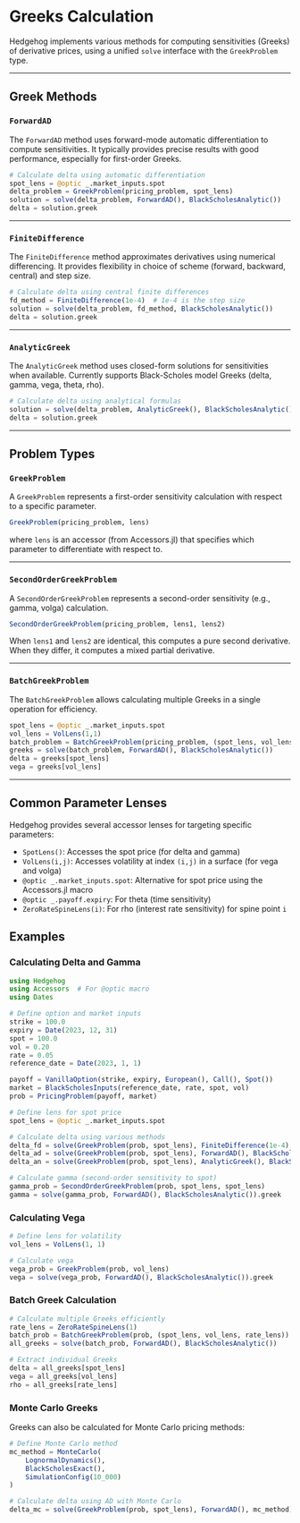 # Greeks Calculation

Hedgehog implements various methods for computing sensitivities (Greeks) of derivative prices, using a unified `solve` interface with the `GreekProblem` type.

---

## Greek Methods

### `ForwardAD`

The `ForwardAD` method uses forward-mode automatic differentiation to compute sensitivities. It typically provides precise results with good performance, especially for first-order Greeks.

```julia
# Calculate delta using automatic differentiation
spot_lens = @optic _.market_inputs.spot
delta_problem = GreekProblem(pricing_problem, spot_lens)
solution = solve(delta_problem, ForwardAD(), BlackScholesAnalytic())
delta = solution.greek
```

---

### `FiniteDifference`

The `FiniteDifference` method approximates derivatives using numerical differencing. It provides flexibility in choice of scheme (forward, backward, central) and step size.

```julia
# Calculate delta using central finite differences
fd_method = FiniteDifference(1e-4)  # 1e-4 is the step size
solution = solve(delta_problem, fd_method, BlackScholesAnalytic())
delta = solution.greek
```

---

### `AnalyticGreek`

The `AnalyticGreek` method uses closed-form solutions for sensitivities when available. Currently supports Black-Scholes model Greeks (delta, gamma, vega, theta, rho).

```julia
# Calculate delta using analytical formulas
solution = solve(delta_problem, AnalyticGreek(), BlackScholesAnalytic())
delta = solution.greek
```

---

## Problem Types

### `GreekProblem`

A `GreekProblem` represents a first-order sensitivity calculation with respect to a specific parameter.

```julia
GreekProblem(pricing_problem, lens)
```

where `lens` is an accessor (from Accessors.jl) that specifies which parameter to differentiate with respect to.

---

### `SecondOrderGreekProblem`

A `SecondOrderGreekProblem` represents a second-order sensitivity (e.g., gamma, volga) calculation.

```julia
SecondOrderGreekProblem(pricing_problem, lens1, lens2)
```

When `lens1` and `lens2` are identical, this computes a pure second derivative. When they differ, it computes a mixed partial derivative.

---

### `BatchGreekProblem`

The `BatchGreekProblem` allows calculating multiple Greeks in a single operation for efficiency.

```julia
spot_lens = @optic _.market_inputs.spot
vol_lens = VolLens(1,1)
batch_problem = BatchGreekProblem(pricing_problem, (spot_lens, vol_lens))
greeks = solve(batch_problem, ForwardAD(), BlackScholesAnalytic())
delta = greeks[spot_lens]
vega = greeks[vol_lens]
```

---

## Common Parameter Lenses

Hedgehog provides several accessor lenses for targeting specific parameters:

- `SpotLens()`: Accesses the spot price (for delta and gamma)
- `VolLens(i,j)`: Accesses volatility at index `(i,j)` in a surface (for vega and volga)
- `@optic _.market_inputs.spot`: Alternative for spot price using the Accessors.jl macro
- `@optic _.payoff.expiry`: For theta (time sensitivity)
- `ZeroRateSpineLens(i)`: For rho (interest rate sensitivity) for spine point `i`

## Examples

### Calculating Delta and Gamma

```julia
using Hedgehog
using Accessors  # For @optic macro
using Dates

# Define option and market inputs
strike = 100.0
expiry = Date(2023, 12, 31)
spot = 100.0
vol = 0.20
rate = 0.05
reference_date = Date(2023, 1, 1)

payoff = VanillaOption(strike, expiry, European(), Call(), Spot())
market = BlackScholesInputs(reference_date, rate, spot, vol)
prob = PricingProblem(payoff, market)

# Define lens for spot price
spot_lens = @optic _.market_inputs.spot

# Calculate delta using various methods
delta_fd = solve(GreekProblem(prob, spot_lens), FiniteDifference(1e-4), BlackScholesAnalytic()).greek
delta_ad = solve(GreekProblem(prob, spot_lens), ForwardAD(), BlackScholesAnalytic()).greek
delta_an = solve(GreekProblem(prob, spot_lens), AnalyticGreek(), BlackScholesAnalytic()).greek

# Calculate gamma (second-order sensitivity to spot)
gamma_prob = SecondOrderGreekProblem(prob, spot_lens, spot_lens)
gamma = solve(gamma_prob, ForwardAD(), BlackScholesAnalytic()).greek
```

### Calculating Vega

```julia
# Define lens for volatility
vol_lens = VolLens(1, 1)

# Calculate vega
vega_prob = GreekProblem(prob, vol_lens)
vega = solve(vega_prob, ForwardAD(), BlackScholesAnalytic()).greek
```

### Batch Greek Calculation

```julia
# Calculate multiple Greeks efficiently
rate_lens = ZeroRateSpineLens(1) 
batch_prob = BatchGreekProblem(prob, (spot_lens, vol_lens, rate_lens))
all_greeks = solve(batch_prob, ForwardAD(), BlackScholesAnalytic())

# Extract individual Greeks
delta = all_greeks[spot_lens]
vega = all_greeks[vol_lens]
rho = all_greeks[rate_lens]
```

### Monte Carlo Greeks

Greeks can also be calculated for Monte Carlo pricing methods:

```julia
# Define Monte Carlo method
mc_method = MonteCarlo(
    LognormalDynamics(),
    BlackScholesExact(),
    SimulationConfig(10_000)
)

# Calculate delta using AD with Monte Carlo
delta_mc = solve(GreekProblem(prob, spot_lens), ForwardAD(), mc_method).greek
```